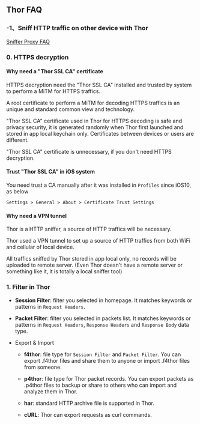 ## Thor FAQ

<!-- ### -1、申请 TestFlight 免费体验资格

免费体验 7 天 TF 
问卷填写: https://wj.qq.com/s/1607760/e57d -->


### -1、Sniff HTTP traffic on other device with Thor

[Sniffer Proxy FAQ](../proxy-en/doc.md)


### 0. HTTPS decryption

#### Why need a "Thor SSL CA" certificate

HTTPS decryption need the "Thor SSL CA" installed and trusted by system to perform a MiTM for HTTPS traffics.

 A root certificate to perform a MiTM for decoding HTTPS traffics is an unique and standard common view and technology. 


"Thor SSL CA" certificate used in Thor for HTTPS decoding is safe and privacy security, it is generated randomly when Thor first launched and stored in app local keychain only.
Certificates between devices or users are different.

"Thor SSL CA" certificate is unnecessary, if you don't need HTTPS decryption.


#### Trust "Thor SSL CA" in iOS system

You need trust a CA manually after it was installed in `Profiles` since iOS10, as below


`Settings > General > About > Certificate Trust Settings`


#### Why need a VPN tunnel

Thor is a HTTP sniffer, a source of HTTP traffics will be necessary.

Thor used a VPN tunnel to set up a source of HTTP traffics from both WiFi and cellular of local device.

All traffics sniffed by Thor stored in app local only, no records will be uploaded to remote server. (Even Thor doesn't have a remote server or something like it, it is totally a local sniffer tool) 


### 1. Filter in Thor

* **Session Filter**: filter you selected in homepage. It matches keywords or patterns in `Request Headers`.


* **Packet Filter**: filter you selected in packets list. It matches keywords or patterns in `Request Headers`, `Response Headers` and `Response Body` data type.


* Export & Import
	* **f4thor**: file type for `Session Filter` and `Packet Filter`. You can export .f4thor files and share them to anyone or import .f4thor files from someone.

	* **p4thor**: file type for Thor packet records. You can export packets as .p4thor files to backup or share to others who can import and analyze them in Thor.

	* **har**: standard HTTP archive file is supported in Thor.

	* **cURL**: Thor can export requests as curl commands.


